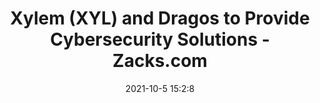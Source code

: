 ---
"title": "Xylem (XYL) and Dragos to Provide Cybersecurity Solutions - Zacks.com"
"date": "2021-10-5 15:2:8"
"feed_name": "GOOGLENEWSINDUSTRIAL"
"feed_website": "https://news.google.com/search?q=industrial%2Bincident&hl=en-US&gl=US&ceid=US:en"
"feed_rss": "https://news.google.com/rss/search?q=industrial%2Bincident&hl=en-US&gl=US&ceid=US:en"
"link": "https://www.zacks.com/stock/news/1805424/xylem-xyl-and-dragos-to-provide-cybersecurity-solutions"
"source": "{'href': 'https://www.zacks.com', 'title': 'Zacks.com'}"
"file": "_posts/2021-1-1-48aeb88206cc094d227c62677e293a5647f0eb11.md"
"accident": "0"
"drilling": "0"
"dead": "0"
"injured": "0"
"arrested": "0"
"place": "unknown place"
"where": "unknown site"
"causes": "unknown"
"place_uri": "unknown place"
---